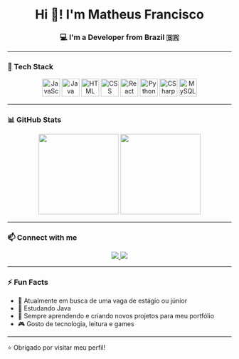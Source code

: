 <h1 align="center">Hi 👋! I'm Matheus Francisco</h1>
<h3 align="center">💻 I'm a Developer from Brazil 🇧🇷</h3>

---

### 🚀 Tech Stack

<p align="center">
  <img src="https://cdn.jsdelivr.net/gh/devicons/devicon/icons/javascript/javascript-original.svg" height="40" alt="JavaScript"/>
  <img src="https://cdn.jsdelivr.net/gh/devicons/devicon/icons/java/java-original.svg" height="40" alt="Java"/>
  <img src="https://cdn.jsdelivr.net/gh/devicons/devicon/icons/html5/html5-original.svg" height="40" alt="HTML"/>
  <img src="https://cdn.jsdelivr.net/gh/devicons/devicon/icons/css3/css3-original.svg" height="40" alt="CSS"/>
  <img src="https://cdn.jsdelivr.net/gh/devicons/devicon/icons/react/react-original.svg" height="40" alt="React"/>
  <img src="https://cdn.jsdelivr.net/gh/devicons/devicon/icons/python/python-original.svg" height="40" alt="Python"/>
  <img src="https://cdn.jsdelivr.net/gh/devicons/devicon/icons/csharp/csharp-original.svg" height="40" alt="CSharp"/>
  <img src="https://cdn.jsdelivr.net/gh/devicons/devicon/icons/mysql/mysql-original.svg" height="40" alt="MySQL"/>
</p>

---

### 📊 GitHub Stats

<p align="center">
  <img src="https://github-readme-stats.vercel.app/api/top-langs/?username=IMTheus&layout=compact&theme=tokyonight" height="180"/>
  <img src="https://github-readme-stats.vercel.app/api?username=IMTheus&show_icons=true&theme=tokyonight" height="180"/>
</p>

---

### 📫 Connect with me

<p align="center">
  <a href="https://www.instagram.com/ztheeuz/" target="_blank">
    <img src="https://img.shields.io/badge/-Instagram-E4405F?style=for-the-badge&logo=instagram&logoColor=white"/>
  </a>
  <a href="https://www.linkedin.com/in/matheus-francisco-2384a8235/" target="_blank">
    <img src="https://img.shields.io/badge/-LinkedIn-0077B5?style=for-the-badge&logo=linkedin&logoColor=white"/>
  </a>
</p>

---

### ⚡ Fun Facts

- 🔭 Atualmente em busca de uma vaga de estágio ou júnior  
- 🌱 Estudando Java  
- 🧠 Sempre aprendendo e criando novos projetos para meu portfólio  
- 🎮 Gosto de tecnologia, leitura e games  

---

⭐️ Obrigado por visitar meu perfil!

